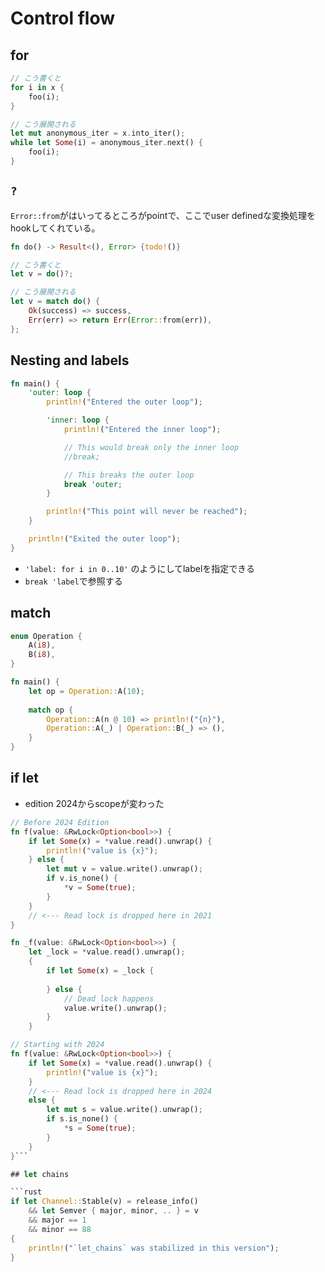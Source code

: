 # Control flow

## for

```rust
// こう書くと
for i in x {
    foo(i);
}

// こう展開される
let mut anonymous_iter = x.into_iter();
while let Some(i) = anonymous_iter.next() {
    foo(i);
}
```

## `?`

`Error::from`がはいってるところがpointで、ここでuser definedな変換処理をhookしてくれている。

```rust
fn do() -> Result<(), Error> {todo!()}

// こう書くと
let v = do()?;

// こう展開される
let v = match do() {
    Ok(success) => success,
    Err(err) => return Err(Error::from(err)),
};
```

## Nesting and labels

```rust
fn main() {
    'outer: loop {
        println!("Entered the outer loop");

        'inner: loop {
            println!("Entered the inner loop");

            // This would break only the inner loop
            //break;

            // This breaks the outer loop
            break 'outer;
        }

        println!("This point will never be reached");
    }

    println!("Exited the outer loop");
}
```

* `'label: for i in 0..10'` のようにしてlabelを指定できる
* `break 'label`で参照する

## match

```rust
enum Operation {
    A(i8),
    B(i8),
}

fn main() {
    let op = Operation::A(10);
    
    match op {
        Operation::A(n @ 10) => println!("{n}"),
        Operation::A(_) | Operation::B(_) => (),
    }
}
```

## if let

* edition 2024からscopeが変わった

```rust
// Before 2024 Edition
fn f(value: &RwLock<Option<bool>>) {
    if let Some(x) = *value.read().unwrap() {
        println!("value is {x}");
    } else {
        let mut v = value.write().unwrap();
        if v.is_none() {
            *v = Some(true);
        }
    }
    // <--- Read lock is dropped here in 2021
}

fn _f(value: &RwLock<Option<bool>>) {
    let _lock = *value.read().unwrap();
    {
        if let Some(x) = _lock {
            
        } else {
            // Dead lock happens
            value.write().unwrap();
        }
    }
```

```rust
// Starting with 2024
fn f(value: &RwLock<Option<bool>>) {
    if let Some(x) = *value.read().unwrap() {
        println!("value is {x}");
    }
    // <--- Read lock is dropped here in 2024
    else {
        let mut s = value.write().unwrap();
        if s.is_none() {
            *s = Some(true);
        }
    }
}```

## let chains

```rust
if let Channel::Stable(v) = release_info()
    && let Semver { major, minor, .. } = v
    && major == 1
    && minor == 88
{
    println!("`let_chains` was stabilized in this version");
}
```
